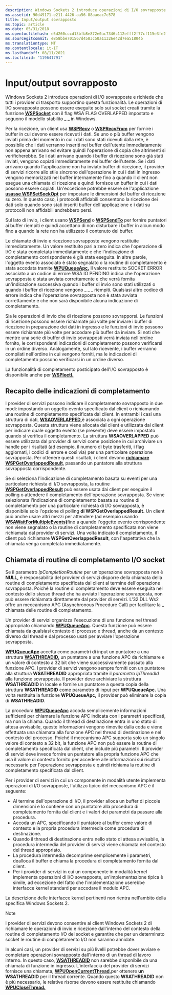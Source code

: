 ```yaml
---
description: Windows Sockets 2 introduce operazioni di I/O sovrapposte e richiede che tutti i provider di trasporto supportino questa funzionalità.
ms.assetid: 90d49171-e211-4426-aa56-88aaeac7c578
title: Input/output sovrapposto
ms.topic: article
ms.date: 05/31/2018
ms.openlocfilehash: e5d260cccd13bfb8e872e0ac7346c112efff2f77cf115e3fe2f8dd3d3fb94deb
ms.sourcegitcommit: e858bbe701567d4583c50a11326e42d7ea51804b
ms.translationtype: MT
ms.contentlocale: it-IT
ms.lasthandoff: 08/11/2021
ms.locfileid: "119641791"
---
```

# <a name="overlapped-inputoutput"></a>Input/output sovrapposto

Windows Sockets 2 introduce operazioni di I/O sovrapposte e richiede che tutti i provider di trasporto supportino questa funzionalità. Le operazioni di I/O sovrapposte possono essere eseguite solo sui socket creati tramite la funzione [**WSPSocket**](/windows/desktop/api/Ws2spi/nc-ws2spi-lpwspsocket) con il flag WSA FLAG OVERLAPPED impostato e seguono il modello stabilito \_ \_ in Windows.

Per la ricezione, un client usa [**WSPRecv**](/previous-versions/windows/hardware/network/ff566309(v=vs.85)) o [**WSPRecvFrom**](/previous-versions/windows/desktop/legacy/ms742287(v=vs.85)) per fornire i buffer in cui devono essere ricevuti i dati. Se uno o più buffer vengono inviati prima del momento in cui i dati sono stati ricevuti dalla rete, è possibile che i dati verranno inseriti nei buffer dell'utente immediatamente non appena arrivano ed evitare quindi l'operazione di copia che altrimenti si verificherebbe. Se i dati arrivano quando i buffer di ricezione sono già stati inviati, vengono copiati immediatamente nei buffer dell'utente. Se i dati arrivano quando l'applicazione non ha inviato buffer di ricezione, il provider di servizi ricorre allo stile sincrono dell'operazione in cui i dati in ingresso vengono memorizzati nel buffer internamente fino a quando il client non esegue una chiamata di ricezione e quindi fornisce un buffer in cui i dati possono essere copiati. Un'eccezione potrebbe essere se l'applicazione [**usasse WSPSetSockOpt**](/previous-versions/windows/hardware/network/ff566318(v=vs.85)) per impostare le dimensioni del buffer di ricezione su zero. In questo caso, i protocolli affidabili consentono la ricezione dei dati solo quando sono stati inseriti buffer dell'applicazione e i dati su protocolli non affidabili andrebbero persi.

Sul lato di invio, i client usano [**WSPSend**](/previous-versions/windows/hardware/network/ff566316(v=vs.85)) o [**WSPSendTo**](/previous-versions/windows/desktop/legacy/ms742291(v=vs.85)) per fornire puntatori ai buffer riempiti e quindi accettano di non disturbare i buffer in alcun modo fino a quando la rete non ha utilizzato il contenuto del buffer.

Le chiamate di invio e ricezione sovrapposte vengono restituite immediatamente. Un valore restituito pari a zero indica che l'operazione di I/O è stata completata immediatamente e che l'indicazione di completamento corrispondente è già stata eseguita. In altre parole, l'oggetto evento associato è stato segnalato o la routine di completamento è stata accodata tramite [**WPUQueueApc.**](/windows/desktop/api/Ws2spi/nf-ws2spi-wpuqueueapc) Il valore restituito SOCKET ERROR associato a un codice di errore WSA IO PENDING indica che l'operazione sovrapposta è stata avviata correttamente e che verrà fornita un'indicazione successiva quando i buffer di invio sono stati utilizzati o quando i buffer di ricezione vengono \_ \_ \_ riempiti. Qualsiasi altro codice di errore indica che l'operazione sovrapposta non è stata avviata correttamente e che non sarà disponibile alcuna indicazione di completamento.

Sia le operazioni di invio che di ricezione possono sovrapporsi. Le funzioni di ricezione possono essere richiamate più volte per inviare i buffer di ricezione in preparazione dei dati in ingresso e le funzioni di invio possono essere richiamate più volte per accodare più buffer da inviare. Si noti che mentre una serie di buffer di invio sovrapposti verrà inviata nell'ordine fornito, le corrispondenti indicazioni di completamento possono verificarsi in un ordine diverso. Analogamente, sul lato ricevente, i buffer verranno compilati nell'ordine in cui vengono forniti, ma le indicazioni di completamento possono verificarsi in un ordine diverso.

La funzionalità di completamento posticipato dell'I/O sovrapposto è disponibile anche per [**WSPIoctl.**](/previous-versions/windows/hardware/network/ff566296(v=vs.85))

## <a name="delivering-completion-indications"></a>Recapito delle indicazioni di completamento

I provider di servizi possono indicare il completamento sovrapposto in due modi: impostando un oggetto evento specificato dal client o richiamando una routine di completamento specificata dal client. In entrambi i casi una struttura di dati, [**WSAOVERLAPPED,**](/windows/desktop/api/Winsock2/ns-winsock2-wsaoverlapped)è associata a ogni operazione sovrapposta. Questa struttura viene allocata dal client e utilizzata dal client per indicare quale oggetto evento (se presente) deve essere impostato quando si verifica il completamento. La struttura **WSAOVERLAPPED** può essere utilizzata dal provider di servizi come posizione in cui archiviare un handle per i risultati (ad esempio, il numero di byte trasferiti, i flag aggiornati, i codici di errore e così via) per una particolare operazione sovrapposta. Per ottenere questi risultati, i client devono [**richiamare WSPGetOverlappedResult**](/windows/desktop/api/Ws2spi/nc-ws2spi-lpwspgetoverlappedresult), passando un puntatore alla struttura sovrapposta corrispondente.

Se si seleziona l'indicazione di completamento basata su eventi per una particolare richiesta di I/O sovrapposta, la routine [**WSPGetOverlappedResult**](/windows/desktop/api/Ws2spi/nc-ws2spi-lpwspgetoverlappedresult) può essere usata dai client per eseguire il polling o attendere il completamento dell'operazione sovrapposta. Se viene selezionata l'indicazione di completamento basata su routine di completamento per una particolare richiesta di I/O sovrapposta, è disponibile solo l'opzione di polling **di WSPGetOverlappedResult.** Un client può anche usare altri mezzi per attendere (ad esempio usando [**WSAWaitForMultipleEvents)**](/windows/desktop/api/Winsock2/nf-winsock2-wsawaitformultipleevents)fino a quando l'oggetto evento corrispondente non viene segnalato o la routine di completamento specificata non viene richiamata dal provider di servizi. Una volta indicato il completamento, il client può richiamare **WSPGetOverlappedResult**, con l'aspettativa che la chiamata venga completata immediatamente.

## <a name="invoking-socket-io-completion-routines"></a>Chiamata di routine di completamento I/O socket

Se il parametro *lpCompletionRoutine* per un'operazione sovrapposta non è **NULL,** è responsabilità del provider di servizi disporre della chiamata della routine di completamento specificata dal client al termine dell'operazione sovrapposta. Poiché la routine di completamento deve essere eseguita nel contesto dello stesso thread che ha avviato l'operazione sovrapposta, non può essere richiamata direttamente dal provider di servizi. L'32.DLL Ws2 offre un meccanismo APC (Asynchronous Procedure Call) per facilitare la \_ chiamata delle routine di completamento.

Un provider di servizi organizza l'esecuzione di una funzione nel thread appropriato chiamando [**WPUQueueApc**](/windows/desktop/api/Ws2spi/nf-ws2spi-wpuqueueapc). Questa funzione può essere chiamata da qualsiasi contesto di processo e thread, anche da un contesto diverso dal thread e dal processo usati per avviare l'operazione sovrapposta.

[**WPUQueueApc**](/windows/desktop/api/Ws2spi/nf-ws2spi-wpuqueueapc) accetta come parametri di input un puntatore a una struttura [**WSATHREADID,**](/windows/desktop/api/Ws2spi/ns-ws2spi-wsathreadid) un puntatore a una funzione APC da richiamare e un valore di contesto a 32 bit che viene successivamente passato alla funzione APC. I provider di servizi vengono sempre forniti con un puntatore alla struttura **WSATHREADID** appropriata tramite il *parametro lpThreadId* alla funzione sovrapposta. Il provider deve archiviare la struttura **WSATHREADID** in locale e fornire un puntatore a questa copia della struttura **WSATHREADID** come parametro di input per **WPUQueueApc.** Una volta restituita la funzione **WPUQueueApc,** il provider può eliminare la copia di **WSATHREADID**.

La procedura [**WPUQueueApc**](/windows/desktop/api/Ws2spi/nf-ws2spi-wpuqueueapc) accoda semplicemente informazioni sufficienti per chiamare la funzione APC indicata con i parametri specificati, ma non la chiama. Quando il thread di destinazione entra in uno stato di attesa avvisabile, queste informazioni vengono rimovite dalla coda e viene effettuata una chiamata alla funzione APC nel thread di destinazione e nel contesto del processo. Poiché il meccanismo APC supporta solo un singolo valore di contesto a 32 bit, la funzione APC non può essere la routine di completamento specificata dal client, che include più parametri. Il provider di servizi deve invece fornire un puntatore alla propria funzione APC che usa il valore di contesto fornito per accedere alle informazioni sui risultati necessarie per l'operazione sovrapposta e quindi richiama la routine di completamento specificata dal client.

Per i provider di servizi in cui un componente in modalità utente implementa operazioni di I/O sovrapposte, l'utilizzo tipico del meccanismo APC è il seguente:

-   Al termine dell'operazione di I/O, il provider alloca un buffer di piccole dimensioni e lo contiene con un puntatore alla procedura di completamento fornita dal client e i valori dei parametri da passare alla procedura.
-   Accoda un APC, specificando il puntatore al buffer come valore di contesto e la propria procedura intermedia come procedura di destinazione.
-   Quando il thread di destinazione entra nello stato di attesa avvisabile, la procedura intermedia del provider di servizi viene chiamata nel contesto del thread appropriato.
-   La procedura intermedia decomprime semplicemente i parametri, dealloca il buffer e chiama la procedura di completamento fornita dal client.
-   Per i provider di servizi in cui un componente in modalità kernel implementa operazioni di I/O sovrapposte, un'implementazione tipica è simile, ad eccezione del fatto che l'implementazione userebbe interfacce kernel standard per accodare il modulo APC.

La descrizione delle interfacce kernel pertinenti non rientra nell'ambito della specifica Windows Sockets 2.

> [!Note]  
> I provider di servizi devono consentire ai client Windows Sockets 2 di richiamare le operazioni di invio e ricezione dall'interno del contesto della routine di completamento I/O del socket e garantire che per un determinato socket le routine di completamento I/O non saranno annidate.

 

In alcuni casi, un provider di servizi su più livelli potrebbe dover avviare e completare operazioni sovrapposte dall'interno di un thread di lavoro interno. In questo caso, [**WSATHREADID**](/windows/desktop/api/Ws2spi/ns-ws2spi-wsathreadid) non sarebbe disponibile da una chiamata di funzione in ingresso. L'interfaccia del provider di servizi fornisce una chiamata, [**WPUOpenCurrentThread,**](/windows/desktop/api/Ws2spi/nf-ws2spi-wpuopencurrentthread)per ottenere **un WSATHREADID** per il thread corrente. Quando questo **WSATHREADID** non è più necessario, le relative risorse devono essere restituite chiamando [**WPUCloseThread.**](/windows/desktop/api/Ws2spi/nf-ws2spi-wpuclosethread)

 

 

